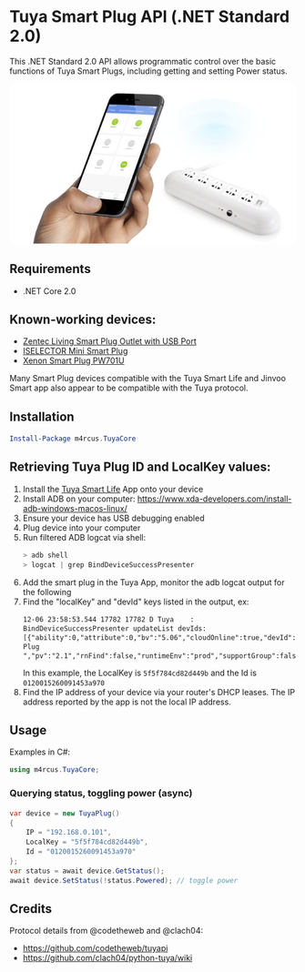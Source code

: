 # Tuya Smart Plug API (.NET Standard 2.0)

This .NET Standard 2.0 API allows programmatic control over the basic functions of Tuya Smart Plugs, including getting and setting Power status.

<img src="tuya-plug.jpg">

## Requirements
* .NET Core 2.0

## Known-working devices:
* [Zentec Living Smart Plug Outlet with USB Port](https://www.amazon.com/gp/product/B074YGV2NK)
* [ISELECTOR Mini Smart Plug](https://www.amazon.com/gp/product/B075XL3DRD)
* [Xenon Smart Plug PW701U](https://www.amazon.com/Xenon-PW701U-Socket-Outlet-Android/dp/B06W55BTV5)

Many Smart Plug devices compatible with the Tuya Smart Life and Jinvoo Smart app also appear to be compatible with the Tuya protocol.

## Installation
```powershell
Install-Package m4rcus.TuyaCore
```

## Retrieving Tuya Plug ID and LocalKey values:
1. Install the [Tuya Smart Life](https://play.google.com/store/apps/details?id=com.tuya.smartlife) App onto your device
1. Install ADB on your computer: https://www.xda-developers.com/install-adb-windows-macos-linux/
1. Ensure your device has USB debugging enabled
1. Plug device into your computer
1. Run filtered ADB logcat via shell:
   ```powershell
   > adb shell
   > logcat | grep BindDeviceSuccessPresenter
   ```
1. Add the smart plug in the Tuya App, monitor the adb logcat output for the following
1. Find the "localKey" and "devId" keys listed in the output, ex:
   ```
   12-06 23:58:53.544 17782 17782 D Tuya    : BindDeviceSuccessPresenter updateList devIds:[{"ability":0,"attribute":0,"bv":"5.06","cloudOnline":true,"devId":"0120015260091453a970","encrypt":false,"gwType":"s","i18nTime":0,"iconUrl":"https://images.tuyaus.com/smart/icon/1496461963_0.jpeg","isLocalOnline":false,"isOnline":true,"lat":"","localKey":"5f5f784cd82d449b","lon":"","name":"WiFi Plug ","pv":"2.1","rnFind":false,"runtimeEnv":"prod","supportGroup":false,"switchDp":0,"time":1512626328,"uuid":"0120015260091453a970","verSw":"1.0.4"}]
   ```
   In this example, the LocalKey is `5f5f784cd82d449b` and the Id is `0120015260091453a970`
1. Find the IP address of your device via your router's DHCP leases. The IP address reported by the app is not the local IP address.
   
## Usage

Examples in C#:

```C#
using m4rcus.TuyaCore;
```

### Querying status, toggling power (async)
```C#
var device = new TuyaPlug()
{
    IP = "192.168.0.101",
    LocalKey = "5f5f784cd82d449b",
    Id = "0120015260091453a970"
};
var status = await device.GetStatus();
await device.SetStatus(!status.Powered); // toggle power
```

## Credits

Protocol details from @codetheweb and @clach04:
* https://github.com/codetheweb/tuyapi
* https://github.com/clach04/python-tuya/wiki